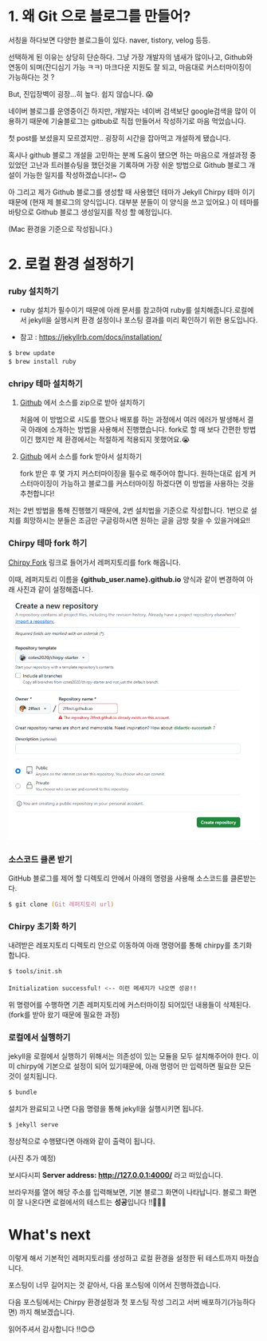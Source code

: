 # 1. 왜 Git 으로 블로그를 만들어?
서칭을 하다보면 다양한 블로그들이 있다. naver, tistory, velog 등등.

선택하게 된 이유는 상당히 단순하다. 그냥 가장 개발자의 냄새가 많이나고, Github와 연동이 되며(잔디심기 가능 ㅋㅋ) 마크다운 지원도 잘 되고, 마음대로 커스터마이징이 가능하다는 것 ?

But, 진입장벽이 굉장...히 높다. 쉽지 않습니다. 😱

네이버 블로그를 운영중이긴 하지만, 개발자는 네이버 검색보단 google검색을 많이 이용하기 때문에 기술블로그는 gitbub로 직접 만들어서 작성하기로 마음 먹었습니다.

첫 post를 보셨을지 모르겠지만.. 굉장히 시간을 잡아먹고 개설하게 됐습니다. 

혹시나 github 블로그 개설을 고민하는 분께 도움이 됐으면 하는 마음으로 개설과정 중 있었던 고난과 트러블슈팅을 했던것을 기록하며 가장 쉬운 방법으로 Github 블로그 개설이 가능한 일지를 작성하겠습니다!~ 😊

아 그리고 제가 Github 블로그를 생성할 때 사용했던 테마가 Jekyll Chirpy 테마 이기 때문에 (현재 제 블로그의 양식입니다. 대부분 분들이 이 양식을 쓰고 있어요.) 이 테마를 바탕으로 Github 블로그 생성일지를 작성 할 예정입니다.

(Mac 환경을 기준으로 작성됩니다.)

# 2. 로컬 환경 설정하기
### ruby 설치하기
- ruby 설치가 필수이기 때문에 아래 문서를 참고하여 ruby를 설치해줍니다.로컬에서 jekyll을 실행시켜 환경 설정이나 포스팅 결과를 미리 확인하기 위한 용도입니다.

- 참고 :  https://jekyllrb.com/docs/installation/

```zsh
$ brew update
$ brew install ruby
```

### chripy 테마 설치하기
1. [Github](https://github.com/cotes2020/jekyll-theme-chirpy) 에서 소스를 zip으로 받아 설치하기

    처음에 이 방법으로 시도를 했으나 배포를 하는 과정에서 여러 에러가 발생해서 결국 아래에 소개하는 방법을 사용해서 진행했습니다.
    fork로 할 때 보다 간편한 방법이긴 했지만 제 환경에서는 적절하게 적용되지 못했어요.😭
    
2. [Github](https://github.com/cotes2020/jekyll-theme-chirpy) 에서 소스를 fork 받아서 설치하기

    fork 받은 후 몇 가지 커스터마이징을 필수로 해주어야 합니다. 원하는대로 쉽게 커스터마이징이 가능하고 블로그를 커스터마이징 하겠다면 이 방법을 사용하는 것을 추천합니다!

저는 2번 방법을 통해 진행했기 때문에, 2번 설치법을 기준으로 작성합니다. 1번으로 설치를 희망하시는 분들은 조금만 구글링하시면 원하는 글을 금방 찾을 수 있을거에요!!

### Chirpy 테마 fork 하기
[Chirpy Fork](https://github.com/cotes2020/jekyll-theme-chirpy/fork) 링크로 들어가서 레퍼지토리를 fork 해옵니다.

이때, 레퍼지토리 이름을 **{github_user.name}.github.io** 양식과 같이 변경하여 아래 사진과 같이 설정해줍니다.
![alt text](/_posts/img/image1.png "저는 이미 레퍼지토리가 있기 때문에 빨간색으로 나오네용")

### 소스코드 클론 받기
GitHub 블로그를 제어 할 디렉토리 안에서 아래의 명령을 사용해 소스코드를 클론받는다.
```zsh
$ git clone (Git 레퍼지토리 url)
```

### Chirpy 초기화 하기
내려받은 레포지토리 디렉토리 안으로 이동하여 아래 명령어를 통해 chirpy를 초기화 합니다.
```zsh
$ tools/init.sh

Initialization successful! <-- 이런 메세지가 나오면 성공!!
```

위 명령어를 수행하면 기존 레퍼지토리에 커스터마이징 되어있던 내용들이 삭제된다. (fork를 받아 왔기 때문에 필요한 과정)

### 로컬에서 실행하기
jekyll을 로컬에서 실행하기 위해서는 의존성이 있는 모듈을 모두 설치해주어야 한다.
이미 chirpy에 기본으로 설정이 되어 있기때문에, 아래 명령어 만 입력하면 필요한 모든 것이 설치됩니다.
```zsh
$ bundle
```
설치가 완료되고 나면 다음 명령을 통해 jekyll을 실행시키면 됩니다.

```zsh
$ jekyll serve
```
정상적으로 수행됐다면 아래와 같이 출력이 됩니다.

(사진 추가 예정)

보시다시피 **Server address: http://127.0.0.1:4000/** 라고 떠있습니다.

브라우저를 열어 해당 주소를 입력해보면, 기본 블로그 화면이 나타납니다. 블로그 화면이 잘 나온다면 로컬에서의 테스트는 **성공**입니다 !!👏👏👏



# What's next
이렇게 해서 기본적인 레퍼지토리를 생성하고 로컬 환경을 설정한 뒤 테스트까지 마쳤습니다.

포스팅이 너무 길어지는 것 같아서, 다음 포스팅에 이어서 진행하겠습니다.

다음 포스팅에서는 Chirpy 환경설정과 첫 포스팅 작성 그리고 서버 배포하기(가능하다면) 까지 해보겠습니다.

읽어주셔서 감사합니다 !!😊😊





<!-- 
### 문제 해결
진행을 했을 때 몇가지 에러가 발생할 수 있습니다.

1. **command not found: jekyll**

    - 로컬 환경에 jekyll이 설치되지 않아서 그렇습니다.
    - [MacOS에 Jekyll](https://jekyllrb-ko.github.io/docs/installation/macos/) 설치를 참조하여 설치 해줍시다.
 -->

